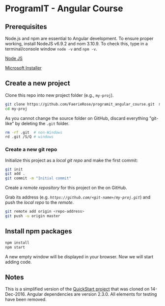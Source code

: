# ProgramIT - Angular Course

## Prerequisites

Node.js and npm are essential to Angular development. To ensure proper working, install NodeJS v6.9.2 and nom 3.10.9. To check this, type in a terminal/console 
window `node -v` and `npm -v`.
 
<a href="https://nodejs.org/en/" target="_blank" title="Link to NodeJS page">Node JS</a>

<a href="https://nodejs.org/download/release/v6.9.2/node-v6.9.2-x64.msi" target="_blank" title="Microsoft Installer 64 bit v6.9.2">Microsoft Installer</a>      

## Create a new project

Clone this repo into new project folder (e.g., `my-proj`).
```bash
git clone https://github.com/FaerieRose/programit_angular_course.git  my-proj
cd my-proj
```

As you cannot change the source folder on GitHub, discard everything "git-like" by deleting the `.git` folder.
```bash
rm -rf .git  # non-Windows
rd .git /S/Q # windows
```

### Create a new git repo

Initialize this project as a *local git repo* and make the first commit:
```bash
git init
git add .
git commit -m "Initial commit"
```

Create a *remote repository* for this project on the on GitHub.

Grab its address (e.g. *`https://github.com/<git-name>/my-proj.git`*) and push the *local repo* to the *remote*.
```bash
git remote add origin <repo-address>
git push -u origin master
```
## Install npm packages

```bash
npm install
npm start
```
A new empty window will be displayed in your browser. Now we will start adding code.

## Notes

This is a simplified version of the <a href="https://github.com/angular/quickstart.git" target="_blank" title="QuickStart project">QuickStart project</a> that was cloned on 
14-Dec-2016. Angular dependencies are version 2.3.0. All elements for testing have been removed. 



